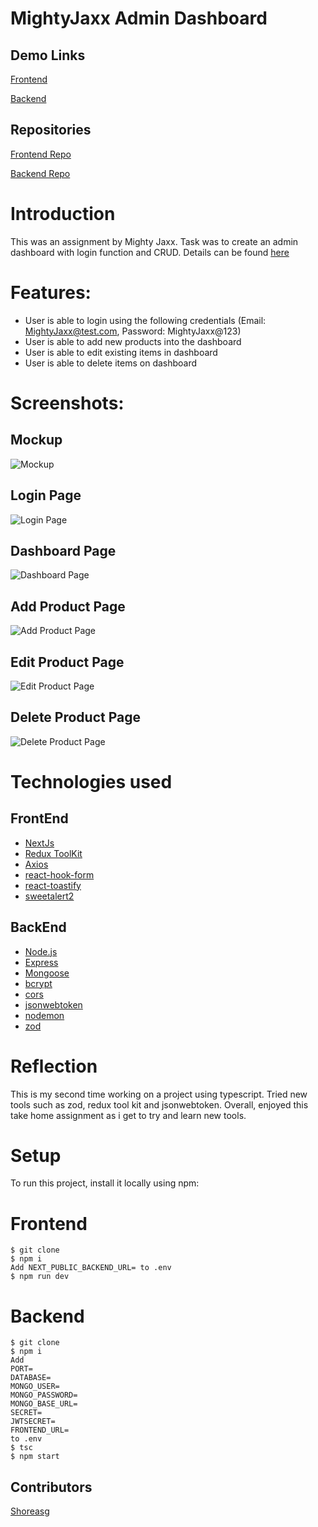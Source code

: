 # MightyJaxx Admin Dashboard

## Demo Links
[Frontend](https://mighty-jaxx-coding-challenge.vercel.app/)

[Backend](https://mighty-jaxx-be.herokuapp.com/)


## Repositories
[Frontend Repo](https://github.com/Shoreasg/Mighty-Jaxx-Coding-Challenge/tree/main/frontend)

[Backend Repo](https://github.com/Shoreasg/Mighty-Jaxx-Coding-Challenge/tree/main/backend)


# Introduction

This was an assignment by Mighty Jaxx. Task was to create an admin dashboard with login function and CRUD.
Details can be found [here](https://github.com/Mighty-Jaxx-International-Pte-Ltd/Coding-Challenge-for-Full-Stack-Engineers) 



# Features:

- User is able to login using the following credentials (Email: MightyJaxx@test.com, Password: MightyJaxx@123)
- User is able to add new products into the dashboard
- User is able to edit existing items in dashboard
- User is able to delete items on dashboard



# Screenshots:

## Mockup
![Mockup](https://raw.githubusercontent.com/Shoreasg/WookieeWarsFE/main/Screenshots/msg312288392-224573.jpg?token=GHSAT0AAAAAABTANYCGBQ3UIR6TXK7ZJQXUYS2YV5A)
## Login Page

![Login Page](https://raw.githubusercontent.com/Shoreasg/WookieeWarsFE/main/Screenshots/Login.JPG?token=GHSAT0AAAAAABTANYCHMKXFLD2UQDQYUPFAYS2YVLA)

## Dashboard Page

![Dashboard Page](https://raw.githubusercontent.com/Shoreasg/WookieeWarsFE/main/Screenshots/Category.JPG?token=GHSAT0AAAAAABTANYCGAE7WMN6ATEXBZ7JUYS2YUIQ)

## Add Product Page

![Add Product Page](https://raw.githubusercontent.com/Shoreasg/WookieeWarsFE/main/Screenshots/Choose.JPG?token=GHSAT0AAAAAABTANYCHM2DVBCQCCGNL5XDAYS2YU5Q)

## Edit Product Page


![Edit Product Page](https://raw.githubusercontent.com/Shoreasg/WookieeWarsFE/main/Screenshots/Details.JPG?token=GHSAT0AAAAAABTANYCH3QN7J4L5P7PBDD4EYS2YVEA)

## Delete Product Page


![Delete Product Page](https://raw.githubusercontent.com/Shoreasg/WookieeWarsFE/main/Screenshots/Details.JPG?token=GHSAT0AAAAAABTANYCH3QN7J4L5P7PBDD4EYS2YVEA)


# Technologies used


## FrontEnd
- [NextJs](https://nextjs.org/)
- [Redux ToolKit](https://redux-toolkit.js.org/)
- [Axios](https://axios-http.com/)
- [react-hook-form](https://react-hook-form.com/)
- [react-toastify](https://fkhadra.github.io/react-toastify/introduction/)
- [sweetalert2](https://sweetalert2.github.io/)



## BackEnd
- [Node.js](https://nodejs.org/en/)
- [Express](http://expressjs.com/)
- [Mongoose](https://mongoosejs.com/)
- [bcrypt](https://github.com/kelektiv/node.bcrypt.js)
- [cors](https://github.com/expressjs/cors)
- [jsonwebtoken](https://github.com/auth0/node-jsonwebtoken)
- [nodemon](https://nodemon.io/)
- [zod](https://zod.dev/)



# Reflection

This is my second time working on a project using typescript. Tried new tools such as zod, redux tool kit and jsonwebtoken. Overall, enjoyed this take home assignment as i get to try and learn new tools.




# Setup

To run this project, install it locally using npm:

# Frontend

```
$ git clone
$ npm i
Add NEXT_PUBLIC_BACKEND_URL= to .env
$ npm run dev

```

# Backend

```
$ git clone
$ npm i
Add
PORT=
DATABASE=
MONGO_USER=
MONGO_PASSWORD=
MONGO_BASE_URL=
SECRET=
JWTSECRET=
FRONTEND_URL=
to .env
$ tsc
$ npm start

```


## Contributors



[Shoreasg](https://github.com/Shoreasg) 

